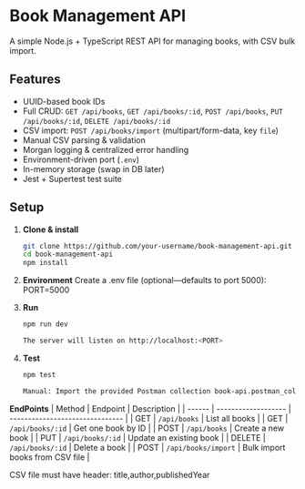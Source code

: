 # Book Management API

A simple Node.js + TypeScript REST API for managing books, with CSV bulk import.

## Features

- UUID-based book IDs
- Full CRUD: `GET /api/books`, `GET /api/books/:id`, `POST /api/books`, `PUT /api/books/:id`, `DELETE /api/books/:id`
- CSV import: `POST /api/books/import` (multipart/form-data, key `file`)
- Manual CSV parsing & validation
- Morgan logging & centralized error handling
- Environment-driven port (`.env`)
- In-memory storage (swap in DB later)
- Jest + Supertest test suite

## Setup

1. **Clone & install**  
   ```bash
   git clone https://github.com/your-username/book-management-api.git
   cd book-management-api
   npm install

2. **Environment**
   Create a .env file (optional—defaults to port 5000):
   PORT=5000
   
4. **Run**
   ```bash
   npm run dev
   
   The server will listen on http://localhost:<PORT>

6. **Test**
   ```bash
   npm test

   Manual: Import the provided Postman collection book-api.postman_collection.json and run against http://localhost:<PORT>.

**EndPoints**
| Method | Endpoint            | Description                     |
| ------ | ------------------- | ------------------------------- |
| GET    | `/api/books`        | List all books                  |
| GET    | `/api/books/:id`    | Get one book by ID              |
| POST   | `/api/books`        | Create a new book               |
| PUT    | `/api/books/:id`    | Update an existing book         |
| DELETE | `/api/books/:id`    | Delete a book                   |
| POST   | `/api/books/import` | Bulk import books from CSV file |

CSV file must have header:
title,author,publishedYear
